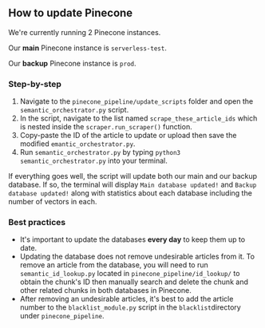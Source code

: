 ## How to update Pinecone 

We're currently running 2 Pinecone instances.

Our **main** Pinecone instance is `serverless-test`.

Our **backup** Pinecone instance is `prod`.

### Step-by-step  

1. Navigate to the `pinecone_pipeline/update_scripts` folder and open the `semantic_orchestrator.py` script.
2. In the script, navigate to the list named `scrape_these_article_ids` which is nested inside the `scraper.run_scraper()` function.
3. Copy-paste the ID of the article to update or upload then save the modified `emantic_orchestrator.py`.
4. Run `semantic_orchestrator.py` by typing `python3 semantic_orchestrator.py` into your terminal.

If everything goes well, the script will update both our main and our backup database. If so, the terminal will display `Main database updated!` and `Backup database updated!` along with statistics about each database including the number of vectors in each.

### Best practices  

- It's important to update the databases **every day** to keep them up to date.
- Updating the database does not remove undesirable articles from it. To remove an article from the database, you will need to run `semantic_id_lookup.py` located in `pinecone_pipeline/id_lookup/` to obtain the chunk's ID then manually search and delete the chunk and other related chunks in both databases in Pinecone.
- After removing an undesirable articles, it's best to add the article number to the `blacklist_module.py` script in the `blacklist`directory under `pinecone_pipeline`.